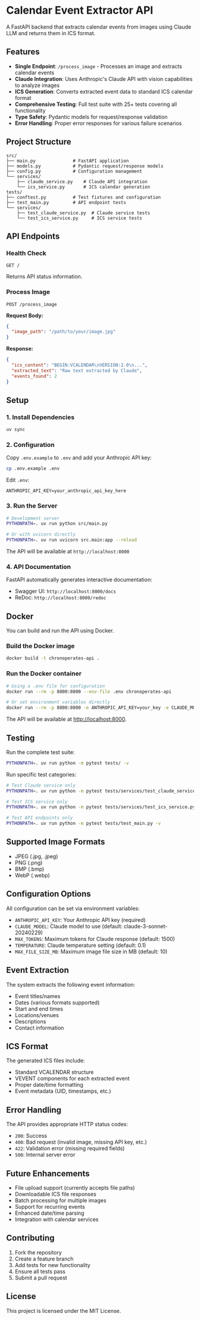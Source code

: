 # Calendar Event Extractor API

A FastAPI backend that extracts calendar events from images using Claude LLM and returns them in ICS format.

## Features

- **Single Endpoint**: `/process_image` - Processes an image and extracts calendar events
- **Claude Integration**: Uses Anthropic's Claude API with vision capabilities to analyze images
- **ICS Generation**: Converts extracted event data to standard ICS calendar format
- **Comprehensive Testing**: Full test suite with 25+ tests covering all functionality
- **Type Safety**: Pydantic models for request/response validation
- **Error Handling**: Proper error responses for various failure scenarios

## Project Structure

```
src/
├── main.py              # FastAPI application
├── models.py            # Pydantic request/response models
├── config.py            # Configuration management
└── services/
    ├── claude_service.py    # Claude API integration
    └── ics_service.py       # ICS calendar generation
tests/
├── conftest.py          # Test fixtures and configuration
├── test_main.py         # API endpoint tests
└── services/
    ├── test_claude_service.py  # Claude service tests
    └── test_ics_service.py     # ICS service tests
```

## API Endpoints

### Health Check
```
GET /
```
Returns API status information.

### Process Image
```
POST /process_image
```

**Request Body:**
```json
{
  "image_path": "/path/to/your/image.jpg"
}
```

**Response:**
```json
{
  "ics_content": "BEGIN:VCALENDAR\nVERSION:2.0\n...",
  "extracted_text": "Raw text extracted by Claude",
  "events_found": 2
}
```

## Setup

### 1. Install Dependencies
```bash
uv sync
```

### 2. Configuration
Copy `.env.example` to `.env` and add your Anthropic API key:
```bash
cp .env.example .env
```

Edit `.env`:
```
ANTHROPIC_API_KEY=your_anthropic_api_key_here
```

### 3. Run the Server
```bash
# Development server
PYTHONPATH=. uv run python src/main.py

# Or with uvicorn directly
PYTHONPATH=. uv run uvicorn src.main:app --reload
```

The API will be available at `http://localhost:8000`

### 4. API Documentation
FastAPI automatically generates interactive documentation:
- Swagger UI: `http://localhost:8000/docs`
- ReDoc: `http://localhost:8000/redoc`

## Docker

You can build and run the API using Docker.

### Build the Docker image

```bash
docker build -t chronoperates-api .
```

### Run the Docker container

```bash
# Using a .env file for configuration
docker run --rm -p 8000:8000 --env-file .env chronoperates-api

# Or set environment variables directly
docker run --rm -p 8000:8000 -e ANTHROPIC_API_KEY=your_key -e CLAUDE_MODEL=claude-3-sonnet-20240229 chronoperates-api
```

The API will be available at [http://localhost:8000](http://localhost:8000).

## Testing

Run the complete test suite:
```bash
PYTHONPATH=. uv run python -m pytest tests/ -v
```

Run specific test categories:
```bash
# Test Claude service only
PYTHONPATH=. uv run python -m pytest tests/services/test_claude_service.py -v

# Test ICS service only
PYTHONPATH=. uv run python -m pytest tests/services/test_ics_service.py -v

# Test API endpoints only
PYTHONPATH=. uv run python -m pytest tests/test_main.py -v
```

## Supported Image Formats

- JPEG (.jpg, .jpeg)
- PNG (.png)
- BMP (.bmp)
- WebP (.webp)

## Configuration Options

All configuration can be set via environment variables:

- `ANTHROPIC_API_KEY`: Your Anthropic API key (required)
- `CLAUDE_MODEL`: Claude model to use (default: claude-3-sonnet-20240229)
- `MAX_TOKENS`: Maximum tokens for Claude response (default: 1500)
- `TEMPERATURE`: Claude temperature setting (default: 0.1)
- `MAX_FILE_SIZE_MB`: Maximum image file size in MB (default: 10)

## Event Extraction

The system extracts the following event information:
- Event titles/names
- Dates (various formats supported)
- Start and end times
- Locations/venues
- Descriptions
- Contact information

## ICS Format

The generated ICS files include:
- Standard VCALENDAR structure
- VEVENT components for each extracted event
- Proper date/time formatting
- Event metadata (UID, timestamps, etc.)

## Error Handling

The API provides appropriate HTTP status codes:
- `200`: Success
- `400`: Bad request (invalid image, missing API key, etc.)
- `422`: Validation error (missing required fields)
- `500`: Internal server error

## Future Enhancements

- File upload support (currently accepts file paths)
- Downloadable ICS file responses
- Batch processing for multiple images
- Support for recurring events
- Enhanced date/time parsing
- Integration with calendar services

## Contributing

1. Fork the repository
2. Create a feature branch
3. Add tests for new functionality
4. Ensure all tests pass
5. Submit a pull request

## License

This project is licensed under the MIT License.
